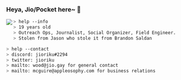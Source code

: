 ### Heya, Jio/Pocket here~ 🚀<br/>

  <img src="https://lanyard-profile-readme.vercel.app/api/723125575182712835?bg=0d1117" align="left" />
</a>

````zsh
> help --info
> 19 years old
> Outreach Ops, Journalist, Social Organizer, Field Engineer.
> Stolen from Jason who stole it from Brandon Saldan
````

````zsh
> help --contact
> discord: jioriku#2294
> twitter: jioriku
> mailto: wood@jio.gay for general contact
> mailto: mcguire@appleosophy.com for business relations
````
